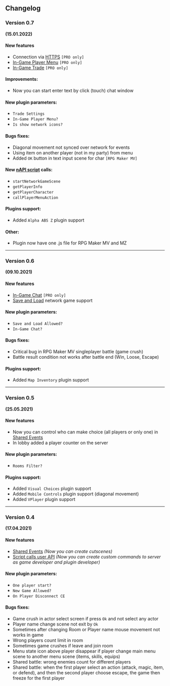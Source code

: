 ## Changelog

### Version 0.7
**(15.01.2022)**

#### New features
- Connection via [HTTPS](https://github.com/KageDesu/Alpha-NET-Z/wiki/Connection-and-Rooms) `[PRO only]`
- [In-Game Player Menu](https://github.com/KageDesu/Alpha-NET-Z/wiki/In-Game-Player-Menu) `[PRO only]`
- [In-Game Trade](https://github.com/KageDesu/Alpha-NET-Z/wiki/In-Game-Trade-System) `[PRO only]`

#### Improvements:
- Now you can start enter text by click (touch) chat window  

#### New plugin parameters:
- `Trade Settings`
- `In-Game Player Menu?`  
- `Is show network icons?`

#### Bugs fixes:
- Diagonal movement not synced over network for events
- Using item on another player (not in my party) from menu
- Added `OK` button in text input scene for char `[RPG Maker MV]`  

#### New [nAPI script](https://github.com/KageDesu/Alpha-NET-Z/wiki/Script-calls-User-API) calls:  
- `startNetworkGameScene`
- `getPlayerInfo`
- `getPlayerCharacter`
- `callPlayerMenuAction`

#### Plugins support:
- Added `Alpha ABS Z` plugin support  

#### Other:
- Plugin now have one .js file for RPG Maker MV and MZ  

---

### Version 0.6
**(09.10.2021)**

#### New features
- [In-Game Chat](https://github.com/KageDesu/Alpha-NET-Z/wiki/In-Game-Chat) `[PRO only]`
- [Save and Load](https://github.com/KageDesu/Alpha-NET-Z/wiki/Save-and-Load-Game) network game support

#### New plugin parameters:
- `Save and Load Allowed?`
- `In-Game Chat?`  

#### Bugs fixes:
- Critical bug in RPG Maker MV singleplayer battle (game crush)  
- Battle result condition not works after battle end (Win, Loose, Escape)

#### Plugins support:
- Added `Map Inventory` plugin support  

---

### Version 0.5
**(25.05.2021)**

#### New features
- Now you can control who can make choice (all players or only one) in [Shared Events](https://github.com/KageDesu/Alpha-NET-Z/wiki/Shared-Events)
- In lobby added a player counter on the server 

#### New plugin parameters:
- `Rooms Filter?`  

#### Plugins support:
- Added `Visual Choices` plugin support  
- Added `Mobile Controls` plugin support (diagonal movement)  
- Added `VPlayer` plugin support

---

### Version 0.4
**(17.04.2021)**

#### New features
- [Shared Events](https://github.com/KageDesu/Alpha-NET-Z/wiki/Shared-Events) _(Now you can create cutscenes)_  
- [Script calls user API](https://github.com/KageDesu/Alpha-NET-Z/wiki/Script-calls-User-API) _(Now you can create custom commands to server as game developer and plugin developer)_  

#### New plugin parameters:
- `One player start?`  
- `New Game Allowed?`  
- `On Player Disconnect CE`   

#### Bugs fixes:
- Game crush in actor select screen if press `Ok` and not select any actor
- Player name change scene not exit by `Ok`
- Sometimes after changing Room or Player name mouse movement not works in game  
- Wrong players count limit in room
- Sometimes game crushes if leave and join room
- Menu state icon above player disappear if player change main menu scene to another menu scene (items, skills, equips)  
- Shared battle: wrong enemies count for different players  
- Shared battle: when the first player select an action (attack, magic, item, or defend), and then the second player choose escape, the game then freeze for the first player
